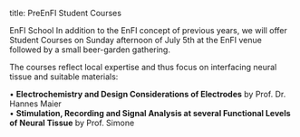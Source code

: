 title: PreEnFI Student Courses 

EnFI School
In addition to the EnFI concept of previous years, we will offer Student Courses on Sunday afternoon of July 5th at the EnFI venue followed by a small beer-garden gathering.   

The courses reflect local expertise and thus focus on interfacing neural tissue and suitable materials:

•	**Electrochemistry and Design Considerations of Electrodes** by Prof. Dr. Hannes Maier  
•	**Stimulation, Recording and Signal Analysis at several Functional Levels of Neural Tissue** by Prof. Simone  


<!--
If you are interested to participate, please check this box and add your name (preregistration).  
With registration, you will be asked to confirm your preregistration. Please note, that we probably will ask you for an additional fee of 20€ for the EnFI summer school.


<form id="kontaktformular" name="kontaktformular" action="">
<div>
 <label for="Name">Name* :</label>
 <input type="text" size="30" maxlength="50" value="Please enter your last name" id="absender" name="absender" />
</div>
<div>
 <label for="Mailadresse">Email* :</label>
 <input type="text" size="30" maxlength="40"  id="absender" name="absender" />
</div>


<div>
<style="display: none">
  <label for="email">Ihre eMail wird nicht abgefragt, tragen Sie auch hier bitte NICHTS ein:</label>
  <input id="email" name="email" size="60" value="" />

</div>

-->